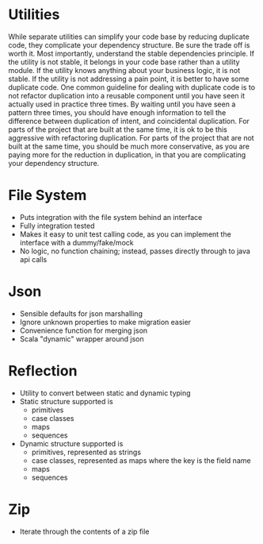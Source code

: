 Utilities
===

While separate utilities can simplify your code base by reducing duplicate code, they complicate your dependency structure.
Be sure the trade off is worth it.
Most importantly, understand the stable dependencies principle.
If the utility is not stable, it belongs in your code base rather than a utility module.
If the utility knows anything about your business logic, it is not stable.
If the utility is not addressing a pain point, it is better to have some duplicate code.
One common guideline for dealing with duplicate code is to not refactor duplication into a reusable component until you have seen it actually used in practice three times.
By waiting until you have seen a pattern three times, you should have enough information to tell the difference between duplication of intent, and coincidental duplication.
For parts of the project that are built at the same time, it is ok to be this aggressive with refactoring duplication.
For parts of the project that are not built at the same time, you should be much more conservative, as you are paying more for the reduction in duplication, in that you are complicating your dependency structure.

File System
===

- Puts integration with the file system behind an interface
- Fully integration tested
- Makes it easy to unit test calling code, as you can implement the interface with a dummy/fake/mock
- No logic, no function chaining; instead, passes directly through to java api calls

Json
===

- Sensible defaults for json marshalling
- Ignore unknown properties to make migration easier
- Convenience function for merging json
- Scala "dynamic" wrapper around json

Reflection
===

- Utility to convert between static and dynamic typing
- Static structure supported is
    - primitives
    - case classes
    - maps
    - sequences
- Dynamic structure supported is
    - primitives, represented as strings
    - case classes, represented as maps where the key is the field name
    - maps
    - sequences

Zip
===

- Iterate through the contents of a zip file

